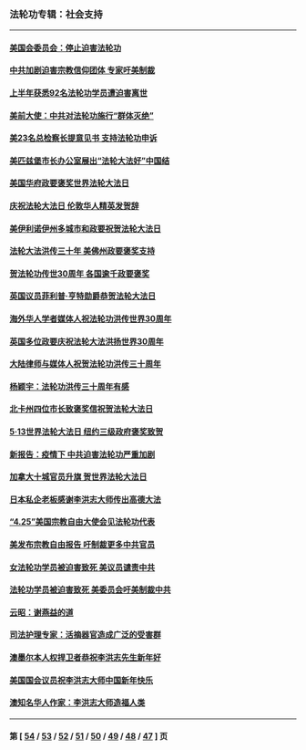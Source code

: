 ### 法轮功专辑：社会支持
---
#### [美国会委员会：停止迫害法轮功](../../pages/nf4386/n13788164.md?08020430) 
#### [中共加剧迫害宗教信仰团体 专家吁美制裁](../../pages/nf4386/n13780252.md?08020430) 
#### [上半年获悉92名法轮功学员遭迫害离世](../../pages/nf4386/n13772701.md?08020430) 
#### [美前大使：中共对法轮功施行“群体灭绝”](../../pages/nf4386/n13771705.md?08020430) 
#### [美23名总检察长提意见书 支持法轮功申诉](../../pages/nf4386/n13766596.md?08020430) 
#### [美匹兹堡市长办公室展出“法轮大法好”中国结](../../pages/nf4386/n13749721.md?08020430) 
#### [美国华府政要褒奖世界法轮大法日](../../pages/nf4386/n13743770.md?08020430) 
#### [庆祝法轮大法日 伦敦华人精英发贺辞](../../pages/nf4386/n13741593.md?08020430) 
#### [美伊利诺伊州多城市和政要祝贺法轮大法日](../../pages/nf4386/n13737149.md?08020430) 
#### [法轮大法洪传三十年 美佛州政要褒奖支持](../../pages/nf4386/n13737103.md?08020430) 
#### [贺法轮功传世30周年 各国逾千政要褒奖](../../pages/nf4386/n13735828.md?08020430) 
#### [英国议员菲利普‧亨特勋爵恭贺法轮大法日](../../pages/nf4386/n13736187.md?08020430) 
#### [海外华人学者媒体人祝法轮功洪传世界30周年](../../pages/nf4386/n13735835.md?08020430) 
#### [英国多位政要庆祝法轮大法洪扬世界30周年](../../pages/nf4386/n13734739.md?08020430) 
#### [大陆律师与媒体人祝贺法轮功洪传三十周年](../../pages/nf4386/n13735062.md?08020430) 
#### [杨颖宇：法轮功洪传三十周年有感](../../pages/nf4386/n13734884.md?08020430) 
#### [北卡州四位市长致褒奖信祝贺法轮大法日](../../pages/nf4386/n13733292.md?08020430) 
#### [5·13世界法轮大法日 纽约三级政府褒奖致贺](../../pages/nf4386/n13732651.md?08020430) 
#### [新报告：疫情下 中共迫害法轮功严重加剧](../../pages/nf4386/n13732612.md?08020430) 
#### [加拿大十城官员升旗 贺世界法轮大法日](../../pages/nf4386/n13729166.md?08020430) 
#### [日本私企老板感谢李洪志大师传出高德大法](../../pages/nf4386/n13726335.md?08020430) 
#### [“4.25”美国宗教自由大使会见法轮功代表](../../pages/nf4386/n13724124.md?08020430) 
#### [美发布宗教自由报告 吁制裁更多中共官员](../../pages/nf4386/n13720670.md?08020430) 
#### [女法轮功学员被迫害致死 美议员谴责中共](../../pages/nf4386/n13682069.md?08020430) 
#### [法轮功学员被迫害致死 美委员会吁美制裁中共](../../pages/nf4386/n13631310.md?08020430) 
#### [云昭：谢燕益的道](../../pages/nf4386/n13607391.md?08020430) 
#### [司法护理专家：活摘器官造成广泛的受害群](../../pages/nf4386/n13570425.md?08020430) 
#### [澳墨尔本人权捍卫者恭祝李洪志先生新年好](../../pages/nf4386/n13556164.md?08020430) 
#### [美国国会议员祝李洪志大师中国新年快乐](../../pages/nf4386/n13554208.md?08020430) 
#### [澳知名华人作家：李洪志大师造福人类](../../pages/nf4386/n13552049.md?08020430) 

---
#### 第 [ [54](./54.md?08020430) / [53](./53.md?08020430) / [52](./52.md?08020430) / [51](./51.md?08020430) / [50](./50.md?08020430) / [49](./49.md?08020430) / [48](./48.md?08020430) / [47](./47.md?08020430) ] 页

